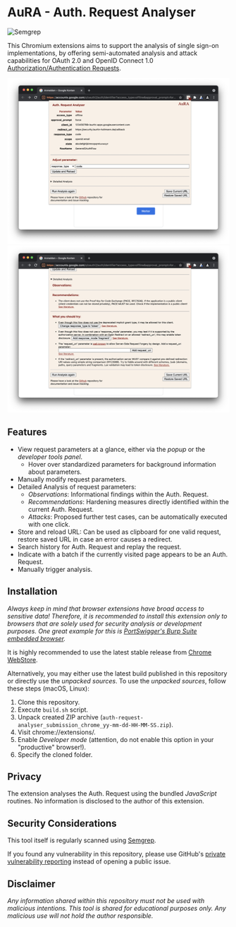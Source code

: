 # AuRA - Auth. Request Analyser

![Semgrep](https://github.com/lauritzh/auth-request-analyser/actions/workflows/semgrep.yml/badge.svg)

This Chromium extensions aims to support the analysis of single sign-on implementations, by offering semi-automated analysis and attack capabilities for OAuth 2.0 and OpenID Connect 1.0 [Authorization/Authentication Requests](https://datatracker.ietf.org/doc/html/rfc6749#section-4.1.1).

![Demo Screenshot](demo_screenshot.png)
![Demo Screenshot](demo_screenshot2.png)

## Features
* View request parameters at a glance, either via the *popup* or the *developer tools panel*.
  * Hover over standardized parameters for background information about parameters.
* Manually modify request parameters.
* Detailed Analysis of request parameters:
  * *Observations*: Informational findings within the Auth. Request.
  * *Recommendations*: Hardening measures directly identified within the current Auth. Request.
  * *Attacks*: Proposed further test cases, can be automatically executed with one click.
* Store and reload URL: Can be used as clipboard for one valid request, restore saved URL in case an error causes a redirect.
* Search history for Auth. Request and replay the request.
* Indicate with a batch if the currently visited page appears to be an Auth. Request.
* Manually trigger analysis.

## Installation
*Always keep in mind that browser extensions have broad access to sensitive data! Therefore, it is recommended to install this extension only to browsers that are solely used for security analysis or development purposes. One great example for this is [PortSwigger's Burp Suite embedded browser](https://portswigger.net/burp/documentation/desktop/functions/embedded-browser).*

It is highly recommended to use the latest stable release from [Chrome WebStore](https://chrome.google.com/webstore/detail/clonpaankbndgnciijbiokgjeofjdpeg).

Alternatively, you may either use the latest build published in this repository or directly use the *unpacked sources*. To use the *unpacked sources*, follow these steps (macOS, Linux):
1. Clone this repository.
2. Execute `build.sh` script.
3. Unpack created ZIP archive (`auth-request-analyser_submission_chrome_yy-mm-dd-HH-MM-SS.zip`).
4. Visit chrome://extensions/.
5. Enable *Developer mode* (attention, do not enable this option in your "productive" browser!).
6. Specify the cloned folder.


## Privacy
The extension analyses the Auth. Request using the bundled *JavaScript* routines. No information is disclosed to the author of this extension. 

## Security Considerations
This tool itself is regularly scanned using [Semgrep](https://semgrep.dev/).

If you found any vulnerability in this repository, please use GitHub's [private vulnerability reporting](https://github.com/lauritzh/auth-request-analyser/security) instead of opening a public 
issue.

## Disclaimer
*Any information shared within this repository must not be used with malicious intentions. This tool is shared for educational purposes only. Any malicious use will not hold the author responsible.*
